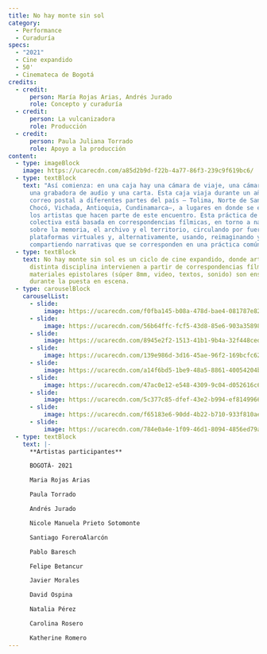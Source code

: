 ```yaml
---
title: No hay monte sin sol
category:
  - Performance
  - Curaduría
specs:
  - "2021"
  - Cine expandido
  - 50'
  - Cinemateca de Bogotá
credits:
  - credit:
      person: María Rojas Arias, Andrés Jurado
      role: Concepto y curaduría
  - credit:
      person: La vulcanizadora
      role: Producción
  - credit:
      person: Paula Juliana Torrado
      role: Apoyo a la producción
content:
  - type: imageBlock
    image: https://ucarecdn.com/a85d2b9d-f22b-4a77-86f3-239c9f619bc6/
  - type: textBlock
    text: "Así comienza: en una caja hay una cámara de viaje, una cámara súper 8mm,
      una grabadora de audio y una carta. Esta caja viaja durante un año por
      correo postal a diferentes partes del país — Tolima, Norte de Santander,
      Chocó, Vichada, Antioquia, Cundinamarca—, a lugares en donde se encuentran
      los artistas que hacen parte de este encuentro. Esta práctica de creación
      colectiva está basada en correspondencias fílmicas, en torno a narrativas
      sobre la memoria, el archivo y el territorio, circulando por fuera de las
      plataformas virtuales y, alternativamente, usando, reimaginando y
      compartiendo narrativas que se corresponden en una práctica común."
  - type: textBlock
    text: No hay monte sin sol es un ciclo de cine expandido, donde artistas de
      distinta disciplina intervienen a partir de correspondencias fílmicas. Los
      materiales epistolares (súper 8mm, video, textos, sonido) son ensamblados
      durante la puesta en escena.
  - type: carouselBlock
    carouselList:
      - slide:
          image: https://ucarecdn.com/f0fba145-b08a-478d-bae4-081787e82241/
      - slide:
          image: https://ucarecdn.com/56b64ffc-fcf5-43d8-85e6-903a35898d26/
      - slide:
          image: https://ucarecdn.com/8945e2f2-1513-41b1-9b4a-32f448ced661/
      - slide:
          image: https://ucarecdn.com/139e986d-3d16-45ae-96f2-169bcfc627f7/
      - slide:
          image: https://ucarecdn.com/a14f6bd5-1be9-48a5-8861-40054204b733/
      - slide:
          image: https://ucarecdn.com/47ac0e12-e548-4309-9c04-d052616c6c52/
      - slide:
          image: https://ucarecdn.com/5c377c85-dfef-43e2-b994-ef814996680b/
      - slide:
          image: https://ucarecdn.com/f65183e6-90dd-4b22-b710-933f810ae3a7/
      - slide:
          image: https://ucarecdn.com/784e0a4e-1f09-46d1-8094-4856ed79a45d/
  - type: textBlock
    text: |-
      **Artistas participantes**

      BOGOTÁ- 2021

      Maria Rojas Arias

      Paula Torrado

      Andrés Jurado

      Nicole Manuela Prieto Sotomonte

      Santiago ForeroAlarcón

      Pablo Baresch

      Felipe Betancur

      Javier Morales

      David Ospina

      Natalia Pérez

      Carolina Rosero

      Katherine Romero
---
```

